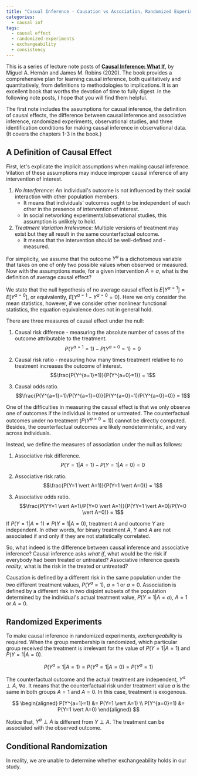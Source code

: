 ```yaml
---
title: "Casual Inference - Causation vs Association, Randomized Experiments, and Observational Studies"
categories:
  - causal inf
tags:
  - causal effect
  - randomized-experiments
  - exchangeability
  - consistency
---
```


This is a series of lecture note posts of [**Causal Inference: What If**](https://www.hsph.harvard.edu/miguel-hernan/causal-inference-book/), by Miguel A. Hernán and James M. Robins (2020). The book provides a comprehensive plan for learning causal inference, both qualitatively and quantitatively, from definitions to methodologies to implications. It is an excellent book that worths the devotion of time to fully digest. In the following note posts, I hope that you will find them helpful.

The first note includes the assumptions for causal inference, the definition of causal effects, the difference between causal inference and associative inference, randomized experiments, observational studies, and three identification conditions for making causal inference in observational data. (It covers the chapters 1-3 in the book.)

## A Definition of Causal Effect

First, let's explicate the implicit assumptions when making causal inference. Vilation of these assumptions may induce improper causal inference of any intervention of interest.

1. *No Interference:* An individual's outcome is not influenced by their social interaction with other population members.
    - It means that individuals' outcomes ought to be independent of each other in the presence of intervention of interest.
    - In social networking experiments/obsevational studies, this assumption is unlikely to hold.
2. *Treatment Variation Irrelevance:* Multiple versions of treatment may exist but they all result in the same counterfactual outcome.
    - It means that the intervention should be well-defined and -measured.

For simplicity, we assume that the outcome $Y^{a}$ is a dichotomous variable that takes on one of only two possible values when observed or measured. Now with the assumptions made, for a given intervention $A=a$, what is the definition of average causal effect?

We state that the null hypothesis of no average causal effect is $E[Y^{a=1}]=E[Y^{a=0}]$, or equivalently, $E[Y^{a=1}-Y^{a=0}=0]$. Here we only consider the mean statistics, however, if we consider other nonlinear functional statistics, the equation equivalence does not in general hold.

There are three measures of causal effect under the null:

1. Causal risk differece - measuring the absolute number of cases of the outcome attributable to the treatment.
    $$P(Y^{a=1}=1) - P(Y^{a=0}=1) = 0$$

2. Causal risk ratio - measuring how many times treatment relative to no treatment increases the outcome of interest.
    $$\frac{P(Y^{a=1}=1)}{P(Y^{a=0}=1)} = 1$$

3. Causal odds ratio.
    $$\frac{P(Y^{a=1}=1)/P(Y^{a=1}=0)}{P(Y^{a=0}=1)/P(Y^{a=0}=0)} = 1$$

One of the difficulties in measuring the causal effect is that we only observe one of outcomes if the individual is treated or untreated. The counterfactual outcomes under no treatment ($P(Y^{a=0}=1)$) cannot be directly computed. Besides, the counterfactual outcomes are likely nondeterministic, and vary across individuals.

Instead, we define the measures of association under the null as follows:

1. Associative risk difference.
    $$P(Y=1 \vert A=1) - P(Y=1 \vert A=0) = 0$$

2. Associative risk ratio.
    $$\frac{P(Y=1 \vert A=1)}{P(Y=1 \vert A=0)} = 1$$

3. Associative odds ratio.
    $$\frac{P(YY=1 \vert A=1)/P(Y=0 \vert A=1)}{P(YY=1 \vert A=0)/P(Y=0 \vert A=0)} = 1$$

If $P(Y=1 \vert A=1) \neq P(Y=1 \vert A=0)$, treatment $A$ and outcome $Y$ are independent. In other words, for binary treatment $A$, $Y$ and $A$ are not associated if and only if they are not statistically correlated.

So, what indeed is the difference between causal inference and associative inference? Causal inference asks *what if*, what would be the risk if everybody had been treated or untreated? Associative inference quests *reality*, what is the risk in the treated or untreated?

Causation is defined by a different risk in the same population under the two different treatment values, $P(Y^{a}=1)$, $a=1$ or $a=0$. Association is defined by a different risk in two disjoint subsets of the population determined by the individual's actual treatment value, $P(Y=1 \vert A=a)$, $A=1$ or $A=0$.

## Randomized Experiments

To make causal inference in randomized experiments, *exchangeability* is required. When the group membership is randomized, which particular group received the treatment is irrelevant for the value of $P(Y=1 \vert A=1)$ and $P(Y=1 \vert A=0)$.

$$ P(Y^{a}=1 \vert A=1) = P(Y^{a}=1 \vert A=0) = P(Y^{a}=1) $$

The counterfactual outcome and the actual treatment are independent, $Y^{a} \perp A$, $\forall a$. It means that the counterfactual risk under treatment value $a$ is the same in both groups $A=1$ and $A=0$. In this case, treatment is exogenous.

$$
\begin{aligned}
P(Y^{a=1}=1) &= P(Y=1 \vert A=1) \\
P(Y^{a=0}=1) &= P(Y=1 \vert A=0)
\end{aligned}
$$

Notice that,  $Y^{a} \perp A$ is different from  $Y \perp A$. The treatment can be associated with the observed outcome.

## Conditional Randomization

In reality, we are unable to determine whether exchangeability holds in our study. 
